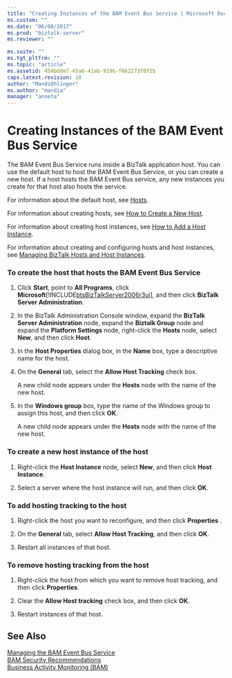 ```yaml
---
title: "Creating Instances of the BAM Event Bus Service | Microsoft Docs"
ms.custom: ""
ms.date: "06/08/2017"
ms.prod: "biztalk-server"
ms.reviewer: ""

ms.suite: ""
ms.tgt_pltfrm: ""
ms.topic: "article"
ms.assetid: 454bdde7-45a6-41ab-9196-f662273f0f2b
caps.latest.revision: 18
author: "MandiOhlinger"
ms.author: "mandia"
manager: "anneta"
---
```

# Creating Instances of the BAM Event Bus Service
The BAM Event Bus Service runs inside a BizTalk application host. You can use the default host to host the BAM Event Bus Service, or you can create a new host. If a host hosts the BAM Event Bus service, any new instances you create for that host also hosts the service.  
  
 For information about the default host, see [Hosts](../core/hosts.md).  
  
 For information about creating hosts, see [How to Create a New Host](../core/how-to-create-a-new-host.md).  
  
 For information about creating host instances, see [How to Add a Host Instance](../core/how-to-add-a-host-instance.md).  
  
 For information about creating and configuring hosts and host instances, see [Managing BizTalk Hosts and Host Instances](../core/managing-biztalk-hosts-and-host-instances.md).  
  
### To create the host that hosts the BAM Event Bus Service  
  
1.  Click **Start**, point to **All Programs**, click **Microsoft**[!INCLUDE[btsBizTalkServer2006r3ui](../includes/btsbiztalkserver2006r3ui-md.md)], and then click **BizTalk Server Administration**.  
  
2.  In the BizTalk Administration Console window, expand the **BizTalk Server Administration** node, expand the **Biztalk Group** node and expand the **Platform Settings** node, right-click the **Hosts** node, select **New**, and then click **Host**.  
  
3.  In the **Host Properties** dialog box, in the **Name** box, type a descriptive name for the host.  
  
4.  On the **General** tab, select the **Allow Host Tracking** check box.  
  
     A new child node appears under the **Hosts** node with the name of the new host.  
  
5.  In the **Windows group** box, type the name of the Windows group to assign this host, and then click **OK**.  
  
     A new child node appears under the **Hosts** node with the name of the new host.  
  
### To create a new host instance of the host  
  
1.  Right-click the **Host Instance** node, select **New**, and then click **Host Instance**.  
  
2.  Select a server where the host instance will run, and then click **OK**.  
  
### To add hosting tracking to the host  
  
1.  Right-click the host you want to reconfigure, and then click **Properties** .  
  
2.  On the **General** tab, select **Allow Host Tracking**, and then click **OK**.  
  
3.  Restart all instances of that host.  
  
### To remove hosting tracking from the host  
  
1.  Right-click the host from which you want to remove host tracking, and then click **Properties**.  
  
2.  Clear the **Allow Host tracking** check box, and then click **OK**.  
  
3.  Restart instances of that host.  
  
## See Also  
 [Managing the BAM Event Bus Service](../core/managing-the-bam-event-bus-service.md)   
 [BAM Security Recommendations](../core/bam-security-recommendations.md)   
 [Business Activity Monitoring (BAM)](../core/business-activity-monitoring-bam.md)